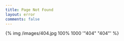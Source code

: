 ```yaml
---
title: Page Not Found
layout: error
comments: false
---
```

{% img /images/404.jpg 100% 1000 '"404" "404"' %}

